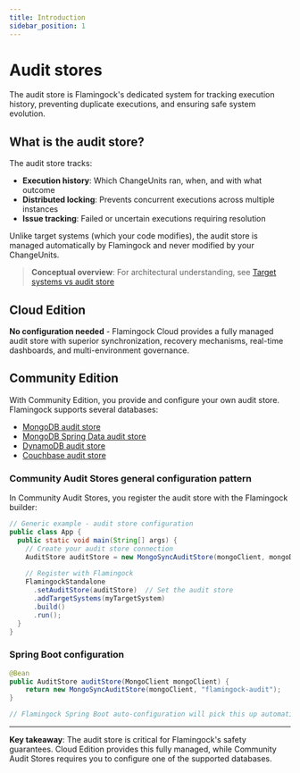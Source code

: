 ```yaml
---
title: Introduction
sidebar_position: 1
---
```


# Audit stores

The audit store is Flamingock's dedicated system for tracking execution history, preventing duplicate executions, and ensuring safe system evolution.

## What is the audit store?

The audit store tracks:
- **Execution history**: Which ChangeUnits ran, when, and with what outcome
- **Distributed locking**: Prevents concurrent executions across multiple instances  
- **Issue tracking**: Failed or uncertain executions requiring resolution

Unlike target systems (which your code modifies), the audit store is managed automatically by Flamingock and never modified by your ChangeUnits.

> **Conceptual overview**: For architectural understanding, see [Target systems vs audit store](../overview/audit-store-vs-target-system.md)

## Cloud Edition
**No configuration needed** - Flamingock Cloud provides a fully managed audit store with superior synchronization, recovery mechanisms, real-time dashboards, and multi-environment governance.

## Community Edition
With Community Edition, you provide and configure your own audit store. Flamingock supports several databases:

- [MongoDB audit store](./community/mongodb-audit-store.md)
- [MongoDB Spring Data audit store](./community/mongodb-springdata-audit-store.md)
- [DynamoDB audit store](./community/dynamodb-audit-store.md)  
- [Couchbase audit store](./community/couchbase-audit-store.md)

### Community Audit Stores general configuration pattern

In Community Audit Stores, you register the audit store with the Flamingock builder:

```java
// Generic example - audit store configuration
public class App {
  public static void main(String[] args) {
    // Create your audit store connection
    AuditStore auditStore = new MongoSyncAuditStore(mongoClient, mongoDatabase);
    
    // Register with Flamingock
    FlamingockStandalone
      .setAuditStore(auditStore)  // Set the audit store
      .addTargetSystems(myTargetSystem)
      .build()
      .run();
  }
}
```

### Spring Boot configuration
```java
@Bean
public AuditStore auditStore(MongoClient mongoClient) {
    return new MongoSyncAuditStore(mongoClient, "flamingock-audit");
}

// Flamingock Spring Boot auto-configuration will pick this up automatically
```


---

**Key takeaway**: The audit store is critical for Flamingock's safety guarantees. Cloud Edition provides this fully managed, while Community Audit Stores requires you to configure one of the supported databases.